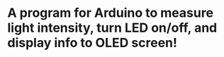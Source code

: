 # A program for Arduino to measure light intensity, turn LED on/off, and display info to OLED screen!
